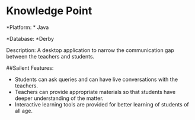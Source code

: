 # Knowledge Point
*Platform: * Java

*Database: *Derby

Description:
A desktop application to narrow the communication gap between the teachers and students.

##Sailent Features:
  - Students can ask queries and can have live conversations with the teachers.
  - Teachers can provide appropriate materials so that students have deeper understanding of the matter.
  - Interactive learning tools are provided for better learning of students of all age. 
